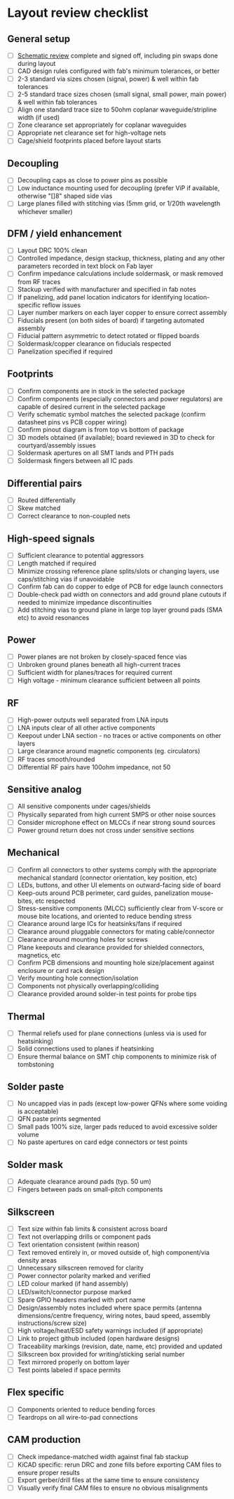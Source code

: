 # Layout review checklist

## General setup

* [ ] [Schematic review](schematic-checklist.md) complete and signed off, including pin swaps done during layout
* [ ] CAD design rules configured with fab's minimum tolerances, or better
* [ ] 2-3 standard via sizes chosen (signal, power) & well within fab tolerances
* [ ] 2-5 standard trace sizes chosen (small signal, small power, main power) & well within fab tolerances
* [ ] Align one standard trace size to 50ohm coplanar waveguide/stripline width (if used)
* [ ] Zone clearance set appropriately for coplanar waveguides
* [ ] Appropriate net clearance set for high-voltage nets
* [ ] Cage/shield footprints placed before layout starts

## Decoupling

* [ ] Decoupling caps as close to power pins as possible
* [ ] Low inductance mounting used for decoupling (prefer ViP if available, otherwise "[]8" shaped side vias
* [ ] Large planes filled with stitching vias (5mm grid, or 1/20th wavelength whichever smaller)

## DFM / yield enhancement

* [ ] Layout DRC 100% clean
* [ ] Controlled impedance, design stackup, thickness, plating and any other parameters recorded in text block on Fab layer
* [ ] Confirm impedance calculations include soldermask, or mask removed from RF traces
* [ ] Stackup verified with manufacturer and specified in fab notes
* [ ] If panelizing, add panel location indicators for identifying location-specific reflow issues
* [ ] Layer number markers on each layer copper to ensure correct assembly
* [ ] Fiducials present (on both sides of board) if targeting automated assembly
* [ ] Fiducial pattern asymmetric to detect rotated or flipped boards
* [ ] Soldermask/copper clearance on fiducials respected
* [ ] Panelization specified if required

## Footprints

* [ ] Confirm components are in stock in the selected package
* [ ] Confirm components (especially connectors and power regulators) are capable of desired current in the selected package
* [ ] Verify schematic symbol matches the selected package (confirm datasheet pins vs PCB copper wiring)
* [ ] Confirm pinout diagram is from top vs bottom of package
* [ ] 3D models obtained (if available); board reviewed in 3D to check for courtyard/assembly issues
* [ ] Soldermask apertures on all SMT lands and PTH pads
* [ ] Soldermask fingers between all IC pads

## Differential pairs
* [ ] Routed differentially
* [ ] Skew matched
* [ ] Correct clearance to non-coupled nets

## High-speed signals

* [ ] Sufficient clearance to potential aggressors
* [ ] Length matched if required
* [ ] Minimize crossing reference plane splits/slots or changing layers, use caps/stitching vias if unavoidable
* [ ] Confirm fab can do copper to edge of PCB for edge launch connectors
* [ ] Double-check pad width on connectors and add ground plane cutouts if needed to minimize impedance discontinuities
* [ ] Add stitching vias to ground plane in large top layer ground pads (SMA etc) to avoid resonances

## Power
* [ ] Power planes are not broken by closely-spaced fence vias
* [ ] Unbroken ground planes beneath all high-current traces
* [ ] Sufficient width for planes/traces for required current
* [ ] High voltage - minimum clearance sufficient between all points

## RF
* [ ] High-power outputs well separated from LNA inputs
* [ ] LNA inputs clear of all other active components
* [ ] Keepout under LNA section - no traces or active components on other layers
* [ ] Large clearance around magnetic components (eg. circulators)
* [ ] RF traces smooth/rounded
* [ ] Differential RF pairs have 100ohm impedance, not 50

## Sensitive analog
* [ ] All sensitive components under cages/shields
* [ ] Physically separated from high current SMPS or other noise sources
* [ ] Consider microphone effect on MLCCs if near strong sound sources
* [ ] Power ground return does not cross under sensitive sections

## Mechanical
* [ ] Confirm all connectors to other systems comply with the appropriate mechanical standard (connector orientation, key position, etc)
* [ ] LEDs, buttons, and other UI elements on outward-facing side of board
* [ ] Keep-outs around PCB perimeter, card guides, panelization mouse-bites, etc respected
* [ ] Stress-sensitive components (MLCC) sufficiently clear from V-score or mouse bite locations, and oriented to reduce
bending stress
* [ ] Clearance around large ICs for heatsinks/fans if required
* [ ] Clearance around pluggable connectors for mating cable/connector
* [ ] Clearance around mounting holes for screws
* [ ] Plane keepouts and clearance provided for shielded connectors, magnetics, etc
* [ ] Confirm PCB dimensions and mounting hole size/placement against enclosure or card rack design
* [ ] Verify mounting hole connection/isolation
* [ ] Components not physically overlapping/colliding
* [ ] Clearance provided around solder-in test points for probe tips

## Thermal

* [ ] Thermal reliefs used for plane connections (unless via is used for heatsinking)
* [ ] Solid connections used to planes if heatsinking
* [ ] Ensure thermal balance on SMT chip components to minimize risk of tombstoning

## Solder paste

* [ ] No uncapped vias in pads (except low-power QFNs where some voiding is acceptable)
* [ ] QFN paste prints segmented
* [ ] Small pads 100% size, larger pads reduced to avoid excessive solder volume
* [ ] No paste apertures on card edge connectors or test points

## Solder mask

* [ ] Adequate clearance around pads (typ. 50 um)
* [ ] Fingers between pads on small-pitch components

## Silkscreen

* [ ] Text size within fab limits & consistent across board
* [ ] Text not overlapping drills or component pads
* [ ] Text orientation consistent (within reason)
* [ ] Text removed entirely in, or moved outside of, high component/via density areas
* [ ] Unnecessary silkscreen removed for clarity
* [ ] Power connector polarity marked and verified
* [ ] LED colour marked (if hand assembly)
* [ ] LED/switch/connector purpose marked
* [ ] Spare GPIO headers marked with port name
* [ ] Design/assembly notes included where space permits (antenna dimensions/centre frequency, wiring notes, baud speed, assembly instructions/screw size)
* [ ] High voltage/heat/ESD safety warnings included (if appropriate)
* [ ] Link to project github included (open hardware designs)
* [ ] Traceability markings (revision, date, name, etc) provided and updated
* [ ] Silkscreen box provided for writing/sticking serial number
* [ ] Text mirrored properly on bottom layer
* [ ] Test points labeled if space permits

## Flex specific
* [ ] Components oriented to reduce bending forces
* [ ] Teardrops on all wire-to-pad connections

## CAM production
* [ ] Check impedance-matched width against final fab stackup
* [ ] KiCAD specific: rerun DRC and zone fills before exporting CAM files to ensure proper results
* [ ] Export gerber/drill files at the same time to ensure consistency
* [ ] Visually verify final CAM files to ensure no obvious misalignments
